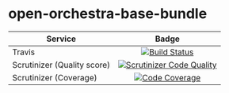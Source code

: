 open-orchestra-base-bundle
========================

| Service       | Badge         |
| ------------- |:-------------:|
| Travis | [![Build Status](https://magnum.travis-ci.com/itkg/open-orchestra-base-bundle.svg?token=jFMwikTSYoZgNjR86FGs&branch=master)](https://magnum.travis-ci.com/itkg/open-orchestra-base-bundle) |
| Scrutinizer (Quality score) | [![Scrutinizer Code Quality](https://scrutinizer-ci.com/g/itkg/open-orchestra-base-bundle/badges/quality-score.png?b=master&s=698ffb2ad2e3bcdacd3cc0d2cde6871827a6fe5b)](https://scrutinizer-ci.com/g/itkg/open-orchestra-base-bundle/?branch=master) |
| Scrutinizer (Coverage) | [![Code Coverage](https://scrutinizer-ci.com/g/itkg/open-orchestra-base-bundle/badges/coverage.png?b=master&s=0ecc5fe7723c22097ea8458fe9a3c2e7e2cb347a)](https://scrutinizer-ci.com/g/itkg/open-orchestra-base-bundle/?branch=master) |
